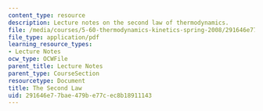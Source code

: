 ```yaml
---
content_type: resource
description: Lecture notes on the second law of thermodynamics.
file: /media/courses/5-60-thermodynamics-kinetics-spring-2008/291646e77bae479be77cec8b18911143_lec_8.pdf
file_type: application/pdf
learning_resource_types:
- Lecture Notes
ocw_type: OCWFile
parent_title: Lecture Notes
parent_type: CourseSection
resourcetype: Document
title: The Second Law
uid: 291646e7-7bae-479b-e77c-ec8b18911143
---
```

